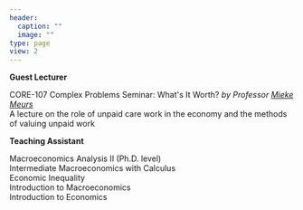 ```yaml
---
header:
  caption: ""
  image: ""
type: page
view: 2
---
```


**Guest Lecturer**

CORE-107 Complex Problems Seminar: What's It Worth? *by Professor [Mieke Meurs](https://www.american.edu/cas/faculty/mmeurs.cfm)*  
A lecture on the role of unpaid care work in the economy and the methods of valuing unpaid work 

**Teaching Assistant**

Macroeconomics Analysis II (Ph.D. level)  
Intermediate Macroeconomics with Calculus  
Economic Inequality  
Introduction to Macroeconomics  
Introduction to Economics  


